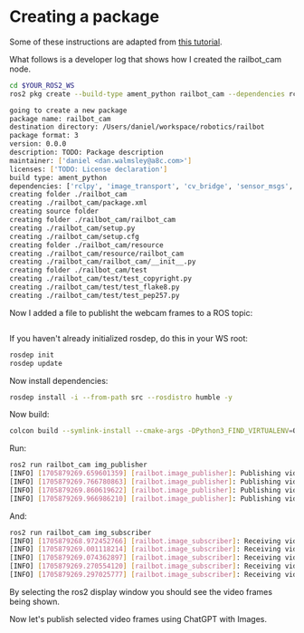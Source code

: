 # Creating a package

Some of these instructions are adapted from [this tutorial](https://automaticaddison.com/getting-started-with-opencv-in-ros-2-foxy-fitzroy-python/).

What follows is a developer log that shows how I created the railbot_cam node.

```bash
cd $YOUR_ROS2_WS
ros2 pkg create --build-type ament_python railbot_cam --dependencies rclpy image_transport cv_bridge sensor_msgs std_msgs opencv2

going to create a new package
package name: railbot_cam
destination directory: /Users/daniel/workspace/robotics/railbot
package format: 3
version: 0.0.0
description: TODO: Package description
maintainer: ['daniel <dan.walmsley@a8c.com>']
licenses: ['TODO: License declaration']
build type: ament_python
dependencies: ['rclpy', 'image_transport', 'cv_bridge', 'sensor_msgs', 'std_msgs', 'opencv2']
creating folder ./railbot_cam
creating ./railbot_cam/package.xml
creating source folder
creating folder ./railbot_cam/railbot_cam
creating ./railbot_cam/setup.py
creating ./railbot_cam/setup.cfg
creating folder ./railbot_cam/resource
creating ./railbot_cam/resource/railbot_cam
creating ./railbot_cam/railbot_cam/__init__.py
creating folder ./railbot_cam/test
creating ./railbot_cam/test/test_copyright.py
creating ./railbot_cam/test/test_flake8.py
creating ./railbot_cam/test/test_pep257.py
```

Now I added a file to publisht the webcam frames to a ROS topic:

```bash

```

If you haven't already initialized rosdep, do this in your WS root:

```bash
rosdep init
rosdep update
```

Now install dependencies:

```bash
rosdep install -i --from-path src --rosdistro humble -y
```

Now build:

```bash
colcon build --symlink-install --cmake-args -DPython3_FIND_VIRTUALENV=ONLY
```

Run:

```bash
ros2 run railbot_cam img_publisher
[INFO] [1705879269.659601359] [railbot.image_publisher]: Publishing video frame
[INFO] [1705879269.766780863] [railbot.image_publisher]: Publishing video frame
[INFO] [1705879269.860619622] [railbot.image_publisher]: Publishing video frame
[INFO] [1705879269.966986210] [railbot.image_publisher]: Publishing video frame
```

And:

```bash
ros2 run railbot_cam img_subscriber
[INFO] [1705879268.972452766] [railbot.image_subscriber]: Receiving video frame
[INFO] [1705879269.001118214] [railbot.image_subscriber]: Receiving video frame
[INFO] [1705879269.074362897] [railbot.image_subscriber]: Receiving video frame
[INFO] [1705879269.270554120] [railbot.image_subscriber]: Receiving video frame
[INFO] [1705879269.297025777] [railbot.image_subscriber]: Receiving video frame
```

By selecting the ros2 display window you should see the video frames being shown.

Now let's publish selected video frames using ChatGPT with Images.

